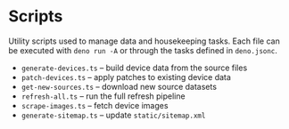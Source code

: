 # Scripts

Utility scripts used to manage data and housekeeping tasks. Each file can be
executed with `deno run -A` or through the tasks defined in `deno.jsonc`.

- `generate-devices.ts` – build device data from the source files
- `patch-devices.ts` – apply patches to existing device data
- `get-new-sources.ts` – download new source datasets
- `refresh-all.ts` – run the full refresh pipeline
- `scrape-images.ts` – fetch device images
- `generate-sitemap.ts` – update `static/sitemap.xml`
